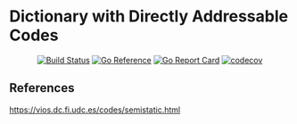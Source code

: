 # Dictionary with Directly Addressable Codes

<p align="center">
  <a href="https://github.com/gevg/dac/actions"><img src="https://github.com/gevg/dac/workflows/ci/badge.svg" alt="Build Status" /></a>
  <a href="https://pkg.go.dev/github.com/gevg/dac"><img src="https://pkg.go.dev/badge/github.com/gevg/dac.svg" alt="Go Reference"></a>
  <a href="https://goreportcard.com/report/github.com/gevg/dac"><img src="https://goreportcard.com/badge/github.com/gevg/dac?style=flat-square" alt="Go Report Card" /></a>
  <a href="https://codecov.io/gh/gevg/dac"><img src="https://codecov.io/gh/gevg/dac/branch/main/graph/badge.svg" alt="codecov" /></a>
</p>

## References

https://vios.dc.fi.udc.es/codes/semistatic.html
